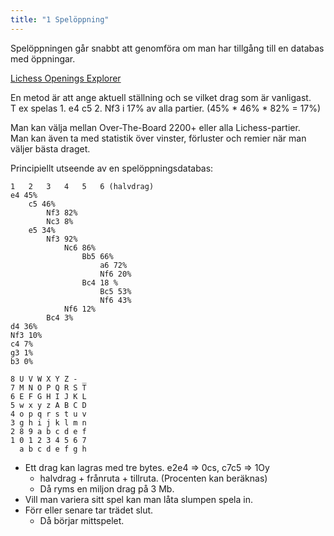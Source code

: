 ```yaml
---
title: "1 Spelöppning"
---
```


Spelöppningen går snabbt att genomföra om man har tillgång till en databas med öppningar.

[Lichess Openings Explorer](https://lichess.org/analysis#explorer)

En metod är att ange aktuell ställning och se vilket drag som är vanligast.  
T ex spelas 1. e4 c5 2. Nf3 i 17% av alla partier. (45% * 46% * 82% = 17%)

Man kan välja mellan Over-The-Board 2200+ eller alla Lichess-partier.  
Man kan även ta med statistik över vinster, förluster och remier när man väljer bästa draget.  

Principiellt utseende av en spelöppningsdatabas:
```
1	2	3	4	5	6 (halvdrag)
e4 45%
	c5 46%
		Nf3 82%
		Nc3 8%
	e5 34%
		Nf3 92%
			Nc6 86%
				Bb5 66%
					a6 72%
					Nf6 20%
				Bc4 18 %
					Bc5 53%
					Nf6 43%
			Nf6 12%
		Bc4 3%
d4 36%
Nf3 10%
c4 7%
g3 1%
b3 0%
```

```
8 U V W X Y Z - _
7 M N O P Q R S T
6 E F G H I J K L
5 w x y z A B C D
4 o p q r s t u v
3 g h i j k l m n
2 8 9 a b c d e f
1 0 1 2 3 4 5 6 7
  a b c d e f g h
```

* Ett drag kan lagras med tre bytes. e2e4 => 0cs, c7c5 => 1Oy
	* halvdrag + frånruta + tillruta. (Procenten kan beräknas)
	* Då ryms en miljon drag på 3 Mb.
* Vill man variera sitt spel kan man låta slumpen spela in.
* Förr eller senare tar trädet slut.
	* Då börjar mittspelet.
